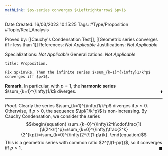 ```yaml
---
mathLink: $p$-series converges $\Leftrightarrow$ $p>1$
---
```


<div class="topSpace"></div>

Date Created: 16/03/2023 10:15:25
Tags: #Type/Proposition #Topic/Real_Analysis

Proved by: [[Cauchy's Condensation Test]], [[Geometric series converges iff r less than 1]]
References: <i>Not Applicable</i>
Justifications: <i>Not Applicable</i>

Specializations: <i>Not Applicable</i>
Generalizations: <i>Not Applicable</i>

``` ad-Proposition
title: Proposition.

Fix $p\in\R$. Then the infinite series $\sum_{k=1}^{\infty}1/k^p$ converges iff $p>1$.

```

<b>Remark.</b> In particular, with $p=1$, the <b>harmonic series</b> $\sum_{k=1}^{\infty}1/k$ diverges.<span style="float:right;">$\blacklozenge$</span>

---

<i>Proof.</i> Clearly the series $\sum_{k=1}^{\infty}1/k^p$ diverges if $p\leq0$. Otherwise, if $p>0$, the sequence $\tpl{1/k^p}$ is non-increasing. By Cauchy Condensation, we consider the series
$$\begin{equation}
    \sum_{k=0}^{\infty}2^k\cdot\frac{1}{\l(2^k\r)^p}=\sum_{k=0}^{\infty}\frac{2^k}{2^{kp}}=\sum_{k=0}^{\infty}2^{\l(1-p\r)k}.
\end{equation}$$
This is a geometric series with common ratio $2^{\l(1-p\r)}$, so it converges iff $p>1$.<span style="float:right;">$\blacksquare$</span>
